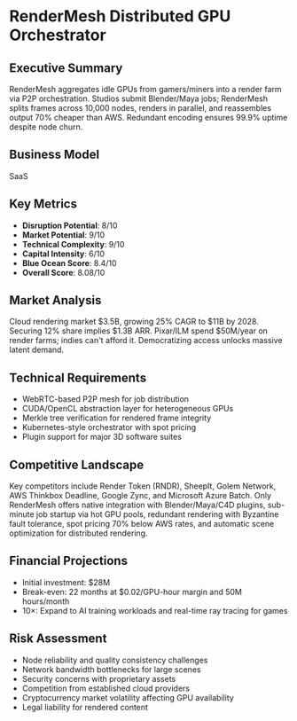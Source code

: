 # RenderMesh Distributed GPU Orchestrator

## Executive Summary

RenderMesh aggregates idle GPUs from gamers/miners into a render farm via P2P orchestration. Studios submit Blender/Maya jobs; RenderMesh splits frames across 10,000 nodes, renders in parallel, and reassembles output 70% cheaper than AWS. Redundant encoding ensures 99.9% uptime despite node churn.

## Business Model
SaaS

## Key Metrics

- **Disruption Potential**: 8/10
- **Market Potential**: 9/10
- **Technical Complexity**: 9/10
- **Capital Intensity**: 6/10
- **Blue Ocean Score**: 8.4/10
- **Overall Score**: 8.08/10

## Market Analysis

Cloud rendering market $3.5B, growing 25% CAGR to $11B by 2028. Securing 12% share implies $1.3B ARR. Pixar/ILM spend $50M/year on render farms; indies can't afford it. Democratizing access unlocks massive latent demand.

## Technical Requirements

- WebRTC-based P2P mesh for job distribution
- CUDA/OpenCL abstraction layer for heterogeneous GPUs
- Merkle tree verification for rendered frame integrity
- Kubernetes-style orchestrator with spot pricing
- Plugin support for major 3D software suites

## Competitive Landscape

Key competitors include Render Token (RNDR), SheepIt, Golem Network, AWS Thinkbox Deadline, Google Zync, and Microsoft Azure Batch. Only RenderMesh offers native integration with Blender/Maya/C4D plugins, sub-minute job startup via hot GPU pools, redundant rendering with Byzantine fault tolerance, spot pricing 70% below AWS rates, and automatic scene optimization for distributed rendering.

## Financial Projections

- Initial investment: $28M
- Break-even: 22 months at $0.02/GPU-hour margin and 50M hours/month
- 10×: Expand to AI training workloads and real-time ray tracing for games

## Risk Assessment

- Node reliability and quality consistency challenges
- Network bandwidth bottlenecks for large scenes
- Security concerns with proprietary assets
- Competition from established cloud providers
- Cryptocurrency market volatility affecting GPU availability
- Legal liability for rendered content